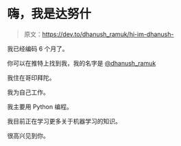 # 嗨，我是达努什

> 原文：<https://dev.to/dhanush_ramuk/hi-im-dhanush->

我已经编码 6 个月了。

你可以在推特上找到我，我的名字是 [@dhanush_ramuk](https://twitter.com/dhanush_ramuk)

我住在哥印拜陀。

我为自己工作。

我主要用 Python 编程。

我目前正在学习更多关于机器学习的知识。

很高兴见到你。